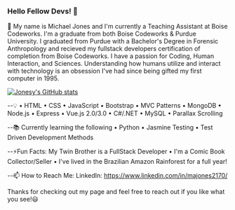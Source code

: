 ### Hello Fellow Devs! 👋

💬 My name is Michael Jones and I'm currently a Teaching Assistant at Boise Codeworks. I'm a graduate from both Boise Codeworks & Purdue University. I graduated from Purdue with a Bachelor's Degree in Forensic Anthropology and recieved my fullstack developers certification of completion from Boise Codeworks. I have a passion for Coding, Human Interaction, and Sciences. Understanding how humans utilize and interact with technology is an obsession I've had since being gifted my first computer in 1995.

[![Jonesy's GitHub stats](https://github-readme-stats.vercel.app/api?username=jonesyjava&theme=dark)](https://github.com/anuraghazra/github-readme-stats)

--:bulb: • HTML • CSS • JavaScript • Bootstrap • MVC Patterns • MongoDB • Node.js • Express • Vue.js 2.0/3.0 • C#/.NET • MySQL • Parallax Scrolling

--:books: Currently learning the following • Python • Jasmine Testing • Test Driven Development Methods 

--⚡Fun Facts: My Twin Brother is a FullStack Developer • I'm a Comic Book Collector/Seller • I've lived in the Brazilian Amazon Rainforest for a full year! 

--📫 How to Reach Me: LinkedIn: https://www.linkedin.com/in/majones2170/

Thanks for checking out my page and feel free to reach out if you like what you see!:smiley:


<!--
**JonesyJava/jonesyjava** is a ✨ _special_ ✨ repository because its `README.md` (this file) appears on your GitHub profile.

Here are some ideas to get you started:

- 🔭 I’m currently working on ...
- 🌱 I’m currently learning ...
- 👯 I’m looking to collaborate on ...
- 🤔 I’m looking for help with ...
- 💬 Ask me about ...
- 📫 How to reach me: ...
- 😄 Pronouns: ...
- ⚡ Fun fact: ...
-->
